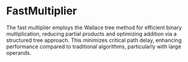 # FastMultiplier
The fast multiplier employs the Wallace tree method for efficient binary multiplication, reducing partial products and optimizing addition via a structured tree approach. This minimizes critical path delay, enhancing performance compared to traditional algorithms, particularly with large operands.
